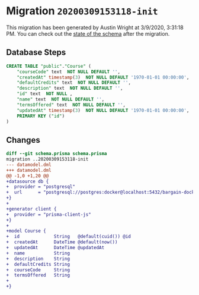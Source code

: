 # Migration `20200309153118-init`

This migration has been generated by Austin Wright at 3/9/2020, 3:31:18 PM.
You can check out the [state of the schema](./schema.prisma) after the migration.

## Database Steps

```sql
CREATE TABLE "public"."Course" (
    "courseCode" text  NOT NULL DEFAULT '',
    "createdAt" timestamp(3)  NOT NULL DEFAULT '1970-01-01 00:00:00',
    "defaultCredits" text  NOT NULL DEFAULT '',
    "description" text  NOT NULL DEFAULT '',
    "id" text  NOT NULL ,
    "name" text  NOT NULL DEFAULT '',
    "termsOffered" text  NOT NULL DEFAULT '',
    "updatedAt" timestamp(3)  NOT NULL DEFAULT '1970-01-01 00:00:00',
    PRIMARY KEY ("id")
)
```

## Changes

```diff
diff --git schema.prisma schema.prisma
migration ..20200309153118-init
--- datamodel.dml
+++ datamodel.dml
@@ -1,0 +1,20 @@
+datasource db {
+  provider = "postgresql"
+  url      = "postgresql://postgres:docker@localhost:5432/bargain-docker?schema=public"
+}
+
+generator client {
+  provider = "prisma-client-js"
+}
+
+model Course {
+  id             String   @default(cuid()) @id
+  createdAt      DateTime @default(now())
+  updatedAt      DateTime @updatedAt
+  name           String
+  description    String
+  defaultCredits String
+  courseCode     String
+  termsOffered   String
+
+}
```
